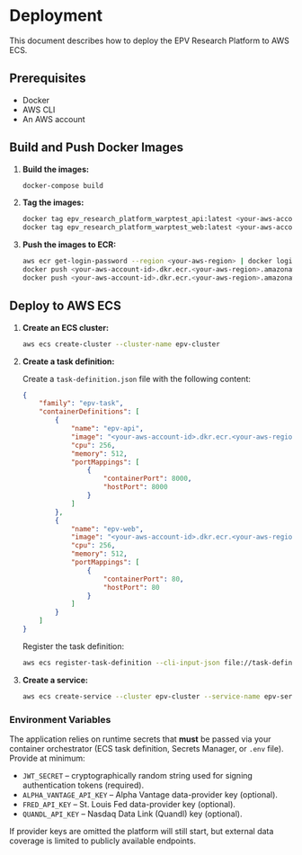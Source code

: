 # Deployment

This document describes how to deploy the EPV Research Platform to AWS ECS.

## Prerequisites

- Docker
- AWS CLI
- An AWS account

## Build and Push Docker Images

1.  **Build the images:**

    ```bash
    docker-compose build
    ```

2.  **Tag the images:**

    ```bash
    docker tag epv_research_platform_warptest_api:latest <your-aws-account-id>.dkr.ecr.<your-aws-region>.amazonaws.com/epv-api:latest
    docker tag epv_research_platform_warptest_web:latest <your-aws-account-id>.dkr.ecr.<your-aws-region>.amazonaws.com/epv-web:latest
    ```

3.  **Push the images to ECR:**

    ```bash
    aws ecr get-login-password --region <your-aws-region> | docker login --username AWS --password-stdin <your-aws-account-id>.dkr.ecr.<your-aws-region>.amazonaws.com
    docker push <your-aws-account-id>.dkr.ecr.<your-aws-region>.amazonaws.com/epv-api:latest
    docker push <your-aws-account-id>.dkr.ecr.<your-aws-region>.amazonaws.com/epv-web:latest
    ```

## Deploy to AWS ECS

1.  **Create an ECS cluster:**

    ```bash
    aws ecs create-cluster --cluster-name epv-cluster
    ```

2.  **Create a task definition:**

    Create a `task-definition.json` file with the following content:

    ```json
    {
        "family": "epv-task",
        "containerDefinitions": [
            {
                "name": "epv-api",
                "image": "<your-aws-account-id>.dkr.ecr.<your-aws-region>.amazonaws.com/epv-api:latest",
                "cpu": 256,
                "memory": 512,
                "portMappings": [
                    {
                        "containerPort": 8000,
                        "hostPort": 8000
                    }
                ]
            },
            {
                "name": "epv-web",
                "image": "<your-aws-account-id>.dkr.ecr.<your-aws-region>.amazonaws.com/epv-web:latest",
                "cpu": 256,
                "memory": 512,
                "portMappings": [
                    {
                        "containerPort": 80,
                        "hostPort": 80
                    }
                ]
            }
        ]
    }
    ```

    Register the task definition:

    ```bash
    aws ecs register-task-definition --cli-input-json file://task-definition.json
    ```

3.  **Create a service:**

    ```bash
    aws ecs create-service --cluster epv-cluster --service-name epv-service --task-definition epv-task --desired-count 1
    ```

### Environment Variables

The application relies on runtime secrets that **must** be passed via your container orchestrator (ECS task definition, Secrets Manager, or `.env` file).  Provide at minimum:

* `JWT_SECRET` – cryptographically random string used for signing authentication tokens (required).
* `ALPHA_VANTAGE_API_KEY` – Alpha Vantage data-provider key (optional).
* `FRED_API_KEY` – St. Louis Fed data-provider key (optional).
* `QUANDL_API_KEY` – Nasdaq Data Link (Quandl) key (optional).

If provider keys are omitted the platform will still start, but external data coverage is limited to publicly available endpoints.
